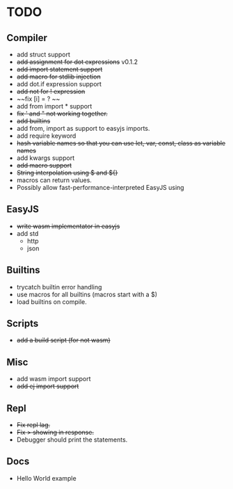 # TODO

## Compiler
- add struct support
- ~~add assignment for dot expressions~~ v0.1.2
- ~~add import statement support~~
- ~~add macro for stdlib injection~~
- add dot.if expression support
- ~~add not for ! expression~~
- ~~fix [i] = ? ~~
- add from import * support
- ~~fix ' and " not working together.~~
- ~~add builtins~~
- add from, import as support to easyjs imports.
- add require keyword
- ~~hash variable names so that you can use let, var, const, class as variable names~~
- add kwargs support
- ~~add macro support~~
- ~~String interpolation using $ and ${}~~
- macros can return values.
- Possibly allow fast-performance-interpreted EasyJS using 

## EasyJS
- ~~write wasm implementator in easyjs~~
- add std
    - http
    - json

## Builtins
- trycatch builtin error handling
- use macros for all builtins (macros start with a $)
- load builtins on compile.

## Scripts
- ~~add a build script (for not wasm)~~

## Misc
- add wasm import support
- ~~add ej import support~~

## Repl
- ~~Fix repl lag.~~
- ~~Fix > showing in response.~~
- Debugger should print the statements.

## Docs
- Hello World example